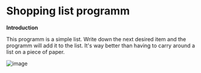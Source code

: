 # Shopping list programm


__Introduction__
  
  This programm is a simple list. Write down the next desired item and the programm will add it to the list. It's way better than having to carry around a list on a piece of paper.
 
 ![image](https://user-images.githubusercontent.com/96242046/146382406-8e690040-4acf-47c9-b350-dc66d0d4053f.png)
